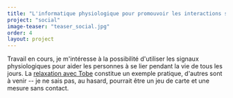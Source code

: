 ```yaml
---
title: "L'informatique physiologique pour promouvoir les interactions sociales"
project: "social"
image-teaser: "teaser_social.jpg"
order: 4
layout: project
---
```


Travail en cours, je m'intéresse à la possibilité d'utiliser les signaux physiologiques pour aider les personnes à se lier pendant la vie de tous les jours. La [relaxation avec Tobe](/fr/projets/tobe/) constitue un exemple pratique, d'autres sont à venir -- je ne sais pas, au hasard, pourrait être un jeu de carte et une mesure sans contact.
